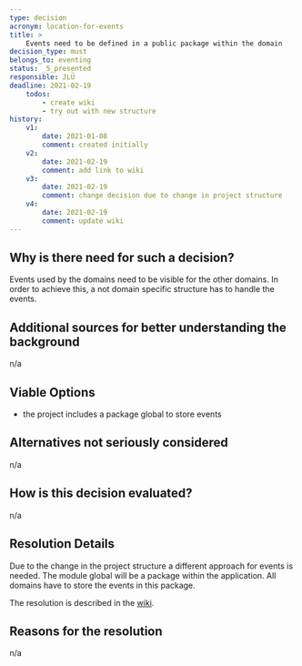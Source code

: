 ```yaml
---
type: decision
acronym: location-for-events
title: >
    Events need to be defined in a public package within the domain
decision_type: must
belongs_to: eventing
status: _5_presented
responsible: JLÜ
deadline: 2021-02-19
    todos: 
        - create wiki
        - try out with new structure
history:
    v1:
        date: 2021-01-08
        comment: created initially
    v2:
        date: 2021-02-19
        comment: add link to wiki
    v3:
        date: 2021-02-19
        comment: change decision due to change in project structure
    v4: 
        date: 2021-02-19
        comment: update wiki
---
```


## Why is there need for such a decision?

Events used by the domains need to be visible for the other domains. In order to achieve this, a not domain specific structure
has to handle the events. 

## Additional sources for better understanding the background

n/a


## Viable Options

* the project includes a package global to store events


## Alternatives not seriously considered

n/a



## How is this decision evaluated?

n/a
 
## Resolution Details

Due to the change in the project structure a different approach for events is needed.
The module global will be a package within the application. All domains have to store the events in this package.

The resolution is described in the [wiki](https://github.com/EVATool/evatool-backend/wiki/eventlocation).



## Reasons for the resolution

n/a
